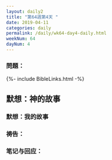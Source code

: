 ```yaml
---
layout: daily2
title: "第64週第4天 "
date: 2019-04-11
categories: daily
permalink: /daily/wk64-day4-daily.html
weekNum: 64
dayNum: 4
---
```


### 問題：
 
{%- include BibleLinks.html -%}

## 默想：神的故事

### 默想：我的故事

### 祷告：

### 笔记与回应：
